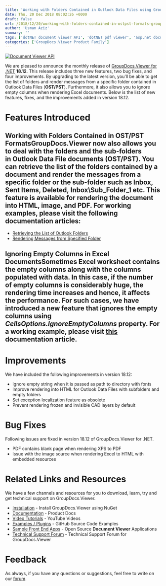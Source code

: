 ```yaml
---
title: 'Working with Folders Contained in Outlook Data Files using GroupDocs.Viewer for .NET 18.12'
date: Thu, 20 Dec 2018 08:02:26 +0000
draft: false
url: /2018/12/20/working-with-folders-contained-in-ostpst-formats-groupdocs.viewer-for-.net-18.12/
author: 'Usman Aziz'
summary: ''
tags: ['dotNET document viewer API', 'dotNET pdf viewer', 'asp.net document viewer API', 'asp.net pdf viewer', 'C# document viewer API', 'GroupDocs.Viewer for .NET', 'GroupDocs.Viewer for .NET Releases']
categories: ['GroupDocs.Viewer Product Family']
---
```


[![Document Viewer API](https://blog.groupdocs.com/wp-content/uploads/sites/4/2016/11/groupdocs-viewer-net.png)](https://www.groupdocs.com/products/viewer/net)

We are pleased to announce the monthly release of [GroupDocs.Viewer for .NET](https://products.groupdocs.com/viewer/net) **18.12**. This release includes three new features, two bug fixes, and four improvements. By upgrading to the latest version, you'll be able to get the list of folders and render messages from a specific folder contained in Outlook Data Files (**OST/PST**). Furthermore, it also allows you to ignore empty columns when rendering Excel documents. Below is the list of new features, fixes, and the improvements added in version 18.12.

# Features Introduced

## Working with Folders Contained in OST/PST FormatsGroupDocs.Viewer now also allows you to deal with the folders and the sub-folders in Outlook Data File documents (**OST/PST**). You can retrieve the list of the folders contained by a document and render the messages from a specific folder or the sub-folder such as Inbox, Sent Items, Deleted, Inbox\\Sub\_Folder\_1 etc. This feature is available for rendering the document into HTML, image, and PDF. For working examples, please visit the following documentation articles:

*   [Retrieving the List of Outlook Folders](https://docs.groupdocs.com/viewer/net)
*   [Rendering Messages from Specified Folder](https://docs.groupdocs.com/viewer/net)

## Ignoring Empty Columns in Excel DocumentsSometimes Excel worksheet contains the empty columns along with the columns populated with data. In this case, if the number of empty columns is considerably huge, the rendering time increases and hence, it affects the performance. For such cases, we have introduced a new feature that ignores the empty columns using **_CellsOptions.IgnoreEmptyColumns_** property. For a working example, please visit [this](https://docs.groupdocs.com/viewer/net) documentation article.

# Improvements

We have included the following improvements in version 18.12:

*   Ignore empty string when it is passed as path to directory with fonts
*   Improve rendering into HTML for Outlook Data Files with subfolders and empty folders
*   Set exception localization feature as obsolete
*   Prevent rendering frozen and invisible CAD layers by default

# Bug Fixes

Following issues are fixed in version 18.12 of GroupDocs.Viewer for .NET.

*   PDF contains blank page when rendering XPS to PDF
*   Issue with the image source when rendering Excel to HTML with embedded resources

# Related Links and Resources

We have a few channels and resources for you to download, learn, try and get technical support on GroupDocs.Viewer.

*   [Installation](https://www.nuget.org/packages/GroupDocs.Viewer/ "Install from NuGet Package") - Install GroupDocs.Viewer using NuGet
*   [Documentation](https://docs.groupdocs.com/viewer/net "Document Viewer API Documentation ") - Product Docs
*   [Video Tutorials](https://www.youtube.com/playlist?list=PL25CTxMCj5vPVahuYtHx0uscArNA595GK "GroupDocs.Viewer video tutorials") - YouTube Videos
*   [Examples / Plugins](https://github.com/groupdocs-viewer/GroupDocs.Viewer-for-.NET "download example project and front ends") - GitHub Source Code Examples
*   [Sample Front End Apps](https://github.com/groupdocs-viewer/ "Open Source Document Viewer Applications") - Open Source **Document Viewer** Applications
*   [Technical Support Forum](https://forum.groupdocs.com/c/viewer "Technical Support Forum") - Technical Support Forum for GroupDocs.Viewer

# Feedback

As always, if you have any questions or suggestions, feel free to write on our [forum](https://forum.groupdocs.com/c/viewer "Technical Support Forum").





